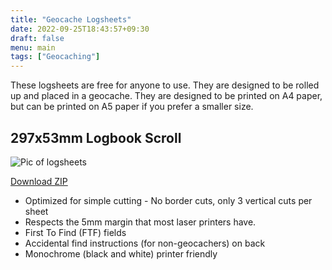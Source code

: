 ```yaml
---
title: "Geocache Logsheets"
date: 2022-09-25T18:43:57+09:30
draft: false
menu: main
tags: ["Geocaching"]
---
```

These logsheets are free for anyone to use. They are designed to be rolled up and placed in a geocache. They are designed to be printed on A4 paper, but can be printed on A5 paper if you prefer a smaller size.

## 297x53mm Logbook Scroll
![Pic of logsheets](/img/geocache_log_297x53.jpg)

[Download ZIP](https://nikolaipatrick.com/resources/geocaching_logbook_297x53mm.zip)
 * Optimized for simple cutting - No border cuts, only 3 vertical cuts per sheet
 * Respects the 5mm margin that most laser printers have.
 * First To Find (FTF) fields
 * Accidental find instructions (for non-geocachers) on back
 * Monochrome (black and white) printer friendly


